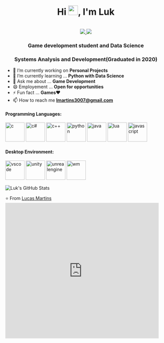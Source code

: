 <h1 align="center">Hi <img src="https://raw.githubusercontent.com/iampavangandhi/iampavangandhi/master/gifs/Hi.gif" width="30px">, I'm Luk</h1>

<p align="center"><br/>	
   <a href="https://www.linkedin.com/in/lucas-martins-9a6705177/">
    <img src="https://img.shields.io/badge/linkedin-Lucas Martins-blue">
  </a>
  
  <a >
    <img src="https://img.shields.io/badge/gmail-lmartins3007@gmail.com-red">
  </a>
  
 <!-- <a >
    <img src="">
  </a> -->
</p>

<h3 align="center">Game development student and Data Science </h3>
<h3 align="center">Systems Analysis and Development(Graduated in 2020)</h3>
<!-- <p align="left"> <img src= alt=/></p> -->


<!-- <img width="50%" align="right" alt="Github Image" src="" /> -->


- 🔭 I’m currently working on **Personal Projects**
- 🌱 I’m currently learning ... **Python with Data Science**
- 💬 Ask me about ... **Game Development**
- 😄 Employement ... **Open for opportunities**
- ⚡ Fun fact ... **Games**❤
- 📫 How to reach me **lmartins3007@gmail.com**
<h4>Programming Languages: </h4>

<p align="left">
 <img src="https://img.icons8.com/color/48/000000/c-programming.png" alt=c width="60" height="60"/> 
 <img src="https://img.icons8.com/color/48/000000/c-sharp-logo.png" alt=c# width="60" height="60"/>
 <img src="https://img.icons8.com/color/48/000000/c-plus-plus-logo.png" alt=c++ width="60" height="60"/>
 <img src="https://img.icons8.com/color/48/000000/python.png" alt=python width="60" height="60"/>
 <img src="https://img.icons8.com/color/48/000000/java-coffee-cup-logo.png" alt=java width="60" height="60"/>
 <img src="https://user-images.githubusercontent.com/46009433/100387577-3068a200-3007-11eb-8688-281d826b5b72.png" alt=lua width="60" height="60"/>
 <img src="https://img.icons8.com/color/48/000000/javascript.png" alt=javascript width="60" height="60"/>
</p> 


<!-- 
<h4>Skills and Tools: </h4>
<p align="left">
  <img style="margin: auto;" src="" alt= width="60" height="60"/>
-->
</p> 


<h4>Desktop Environment: </h4>
<p align="left">
  <img style="margin: auto;" src="https://img.icons8.com/fluent/48/000000/visual-studio-code-2019.png" alt=vscode width="60" height="60"/>
  <img style="margin: auto;" src="https://img.icons8.com/ios-filled/50/000000/unity.png" alt=unity width="60" height="60"/>
  <img style="margin: auto;" src="https://img.icons8.com/ios-filled/50/000000/unreal-engine.png" alt=unrealengine width="60" height="60"/>
  <img style="margin: auto;" src="https://img.icons8.com/color/48/000000/windows-10.png" alt=wm width="60" height="60"/>  
</p>


<!--
<p align="center">
	<img style="margin: auto;" src= alt= /> 
</p>

<!--
<p align="center">
<a href= target="blank"><img align="center" src= alt="" height="40" width="40" /></a>
</p>
-->

![Luk's GitHub Stats](https://github-readme-stats.vercel.app/api?username=LukDeveloper&show_icons=true)

⭐️ From [Lucas Martins](https://github.com/LukDeveloper) <iframe src="https://gifer.com/embed/ZJFD" width=480 height=423.158 frameBorder="0" allowFullScreen></iframe><p><a href="https://gifer.com" width="60">
